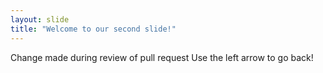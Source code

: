 ```yaml
---
layout: slide
title: "Welcome to our second slide!"
---
```

Change made during review of pull request
Use the left arrow to go back!
